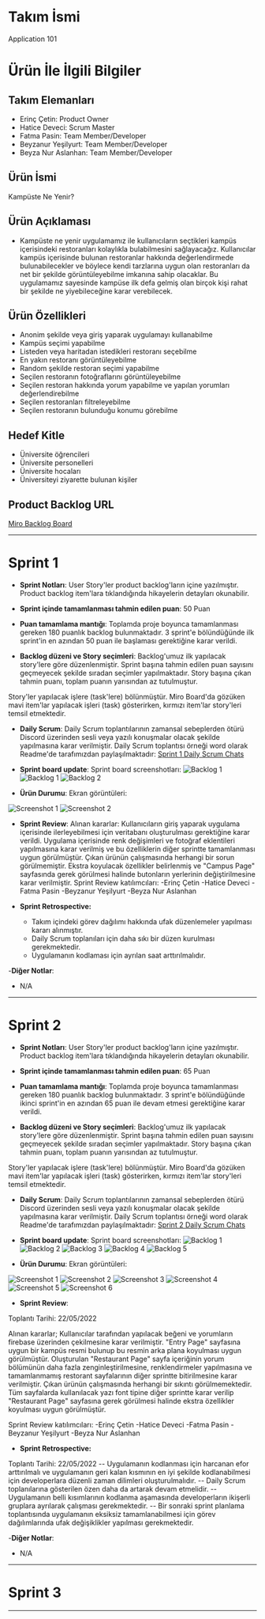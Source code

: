 # **Takım İsmi**

Application 101

# Ürün İle İlgili Bilgiler

## Takım Elemanları

- Erinç Çetin: Product Owner
- Hatice Deveci: Scrum Master
- Fatma Pasin: Team Member/Developer
- Beyzanur Yeşilyurt: Team Member/Developer
- Beyza Nur Aslanhan: Team Member/Developer

## Ürün İsmi

Kampüste Ne Yenir?

## Ürün Açıklaması

- Kampüste ne yenir uygulamamız ile kullanıcıların seçtikleri kampüs içerisindeki restoranları kolaylıkla bulabilmesini sağlayacağız. Kullanıcılar kampüs içerisinde bulunan restoranlar hakkında değerlendirmede bulunabilecekler ve böylece kendi tarzlarına uygun olan restoranları da net bir şekilde görüntüleyebilme imkanına sahip olacaklar. Bu uygulamamız sayesinde kampüse ilk defa gelmiş olan birçok kişi rahat bir şekilde ne yiyebileceğine karar verebilecek.

## Ürün Özellikleri

- Anonim şekilde veya giriş yaparak uygulamayı kullanabilme
- Kampüs seçimi yapabilme
- Listeden veya haritadan istedikleri restoranı seçebilme
- En yakın restoranı görüntüleyebilme
- Random şekilde restoran seçimi yapabilme
- Seçilen restoranın fotoğraflarını görüntüleyebilme
- Seçilen restoran hakkında yorum yapabilme ve yapılan yorumları değerlendirebilme
- Seçilen restoranları filtreleyebilme
- Seçilen restoranın bulunduğu konumu görebilme

## Hedef Kitle

- Üniversite öğrencileri
- Üniversite personelleri
- Üniversite hocaları
- Üniversiteyi ziyarette bulunan kişiler

## Product Backlog URL

[Miro Backlog Board](https://miro.com/app/board/uXjVO5awjgA=/)

---

# Sprint 1

- **Sprint Notları**: User Story'ler product backlog'ların içine yazılmıştır. Product backlog item'lara tıklandığında hikayelerin detayları okunabilir.

- **Sprint içinde tamamlanması tahmin edilen puan**: 50 Puan

- **Puan tamamlama mantığı**: Toplamda proje boyunca tamamlanması gereken 180 puanlık backlog bulunmaktadır. 3 sprint'e bölündüğünde ilk sprint'in en azından 50 puan ile başlaması gerektiğine karar verildi.

- **Backlog düzeni ve Story seçimleri**: Backlog'umuz ilk yapılacak story'lere göre düzenlenmiştir. Sprint başına tahmin edilen puan sayısını geçmeyecek şekilde sıradan seçimler yapılmaktadır. Story başına çıkan tahmin puanı, toplam puanın yarısından az tutulmuştur.

Story'ler yapılacak işlere (task'lere) bölünmüştür. Miro Board'da gözüken mavi item'lar yapılacak işleri (task) gösterirken, kırmızı item'lar story'leri temsil etmektedir.

- **Daily Scrum**: Daily Scrum toplantılarının zamansal sebeplerden ötürü Discord üzerinden sesli veya yazılı konuşmalar olacak şekilde yapılmasına karar verilmiştir. Daily Scrum toplantısı örneği word olarak Readme'de tarafımızdan paylaşılmaktadır: [Sprint 1 Daily Scrum Chats](https://yalova-my.sharepoint.com/:w:/g/personal/200101044_ogrenci_yalova_edu_tr/EUqK7X29N4pGg4uWdaMPg7MBFTWh7kq5eoZeY7IVIaYvhQ?e=IZd4K2)

- **Sprint board update**: Sprint board screenshotları:
![Backlog 1](https://user-images.githubusercontent.com/104465906/167313602-43551506-a99a-40d1-8ef0-b4821ca2b86e.png)
![Backlog 1](https://user-images.githubusercontent.com/104465906/167313632-202cfa16-5844-47a9-bc7e-d2a7b5d930e2.png)
![Backlog 2](https://user-images.githubusercontent.com/104465906/167313647-9d007759-aeaf-40e6-a2f4-6553d4cf32c1.png)

- **Ürün Durumu**: Ekran görüntüleri:

 ![Screenshot 1](https://user-images.githubusercontent.com/104465906/167313750-43df5894-cb6e-4d73-a8de-5dcd298d0c6a.png)
 ![Screenshot 2](https://user-images.githubusercontent.com/104465906/167313779-d106b636-607c-4f64-89b0-f7be66c3824b.png)

- **Sprint Review**: 
Alınan kararlar: Kullanıcıların giriş yaparak uygulama içerisinde ilerleyebilmesi için veritabanı oluşturulması gerektiğine karar verildi. Uygulama içerisinde renk değişimleri ve fotoğraf eklentileri yapılmasına karar verilmiş ve bu özelliklerin diğer sprintte tamamlanması uygun görülmüştür. Çıkan ürünün çalışmasında herhangi bir sorun görülmemiştir. Ekstra koyulacak özellikler belirlenmiş ve "Campus Page" sayfasında gerek görülmesi halinde butonların yerlerinin değiştirilmesine karar verilmiştir.
Sprint Review katılımcıları:
-Erinç Çetin
-Hatice Deveci
-Fatma Pasin
-Beyzanur Yeşilyurt
-Beyza Nur Aslanhan

- **Sprint Retrospective:**
  - Takım içindeki görev dağılımı hakkında ufak düzenlemeler yapılması kararı alınmıştır.
  - Daily Scrum toplanıları için daha sıkı bir düzen kurulması gerekmektedir.
  - Uygulamanın kodlaması için ayrılan saat arttırılmalıdır.

-**Diğer Notlar**:
- N/A

---

# Sprint 2

- **Sprint Notları**: User Story'ler product backlog'ların içine yazılmıştır. Product backlog item'lara tıklandığında hikayelerin detayları okunabilir.

- **Sprint içinde tamamlanması tahmin edilen puan**: 65 Puan

- **Puan tamamlama mantığı**: Toplamda proje boyunca tamamlanması gereken 180 puanlık backlog bulunmaktadır. 3 sprint'e bölündüğünde ikinci sprint'in en azından 65 puan ile devam etmesi gerektiğine karar verildi.

- **Backlog düzeni ve Story seçimleri**: Backlog'umuz ilk yapılacak story'lere göre düzenlenmiştir. Sprint başına tahmin edilen puan sayısını geçmeyecek şekilde sıradan seçimler yapılmaktadır. Story başına çıkan tahmin puanı, toplam puanın yarısından az tutulmuştur.

Story'ler yapılacak işlere (task'lere) bölünmüştür. Miro Board'da gözüken mavi item'lar yapılacak işleri (task) gösterirken, kırmızı item'lar story'leri temsil etmektedir.

- **Daily Scrum**: Daily Scrum toplantılarının zamansal sebeplerden ötürü Discord üzerinden sesli veya yazılı konuşmalar olacak şekilde yapılmasına karar verilmiştir. Daily Scrum toplantısı örneği word olarak Readme'de tarafımızdan paylaşılmaktadır: [Sprint 2 Daily Scrum Chats](https://yalova-my.sharepoint.com/:w:/g/personal/200101044_ogrenci_yalova_edu_tr/EUPZPNWC0mZKpdUfYaqxVHUBiClPRd5TfBYruDHcvAGU6w?e=vnjJRV)

- **Sprint board update**: Sprint board screenshotları:
![Backlog 1](https://user-images.githubusercontent.com/104465906/169878459-79bfdb1c-4874-4c49-a43a-35c0ea5b331d.png)
![Backlog 2](https://user-images.githubusercontent.com/104465906/169878625-9eb32279-9141-4b6f-9a4f-0322d41039e1.png)
![Backlog 3](https://user-images.githubusercontent.com/104465906/169878700-1df89dc1-4543-49d3-8fbd-dfc2111f9fd2.png)
![Backlog 4](https://user-images.githubusercontent.com/104465906/169878783-bfa1533f-4b3a-4fef-b959-eafd91ede669.png)
![Backlog 5](https://user-images.githubusercontent.com/104465906/169878823-bae44fe2-db8e-4080-a7e2-e926e8d2526b.png)

- **Ürün Durumu**: Ekran görüntüleri:

 ![Screenshot 1](https://user-images.githubusercontent.com/104465906/169879958-dda3eab6-d17e-44fe-919c-6e09f1f35ab5.png)
![Screenshot 2](https://user-images.githubusercontent.com/104465906/169880007-993f8691-9a91-4472-865d-a09f82e5b86c.png)
![Screenshot 3](https://user-images.githubusercontent.com/104465906/169880047-f735d5e8-68a6-4b33-b429-b71f7a1b0f1b.png)
![Screenshot 4](https://user-images.githubusercontent.com/104465906/169880090-77af901c-7201-4c96-adfd-b190683ddaa8.png)
![Screenshot 5](https://user-images.githubusercontent.com/104465906/169880111-3e042009-be07-435a-b4a0-02049cf7671c.png)
![Screenshot 6](https://user-images.githubusercontent.com/104465906/169880148-111844d6-83da-424a-a257-f6fce32e8c96.png)

- **Sprint Review**: 

Toplantı Tarihi: 22/05/2022

Alınan kararlar;
Kullanıcılar tarafından yapılacak beğeni ve yorumların firebase üzerinden çekilmesine karar verilmiştir. "Entry Page" sayfasına uygun bir kampüs resmi bulunup bu resmin arka plana koyulması uygun görülmüştür. Oluşturulan "Restaurant Page" sayfa içeriğinin yorum bölümünün daha fazla zenginleştirilmesine, renklendirmeler yapılmasına ve tamamlanmamış restorant sayfalarının diğer sprintte bitirilmesine karar verilmiştir. Çıkan ürünün çalışmasında herhangi bir sıkıntı görülmemektedir. Tüm sayfalarda kullanılacak yazı font tipine diğer sprintte karar verilip "Restaurant Page" sayfasına gerek görülmesi halinde ekstra özellikler koyulması uygun görülmüştür.

Sprint Review katılımcıları:
-Erinç Çetin
-Hatice Deveci
-Fatma Pasin
-Beyzanur Yeşilyurt
-Beyza Nur Aslanhan

- **Sprint Retrospective:**

Toplantı Tarihi: 22/05/2022
  -- Uygulamanın kodlanması için harcanan efor arttırılmalı ve uygulamanın geri kalan kısmının en iyi şekilde kodlanabilmesi için developerlara düzenli zaman dilimleri oluşturulmalıdır.
  -- Daily Scrum toplanılarına gösterilen özen daha da artarak devam etmelidir.
  -- Uygulamanın belli kısımlarının kodlanma aşamasında developerların ikişerli gruplara ayrılarak çalışması gerekmektedir.
  -- Bir sonraki sprint planlama toplantısında uygulamanın eksiksiz tamamlanabilmesi için görev dağılımlarında ufak değişiklikler yapılması gerekmektedir.

-**Diğer Notlar**:
- N/A

---


# Sprint 3

---
